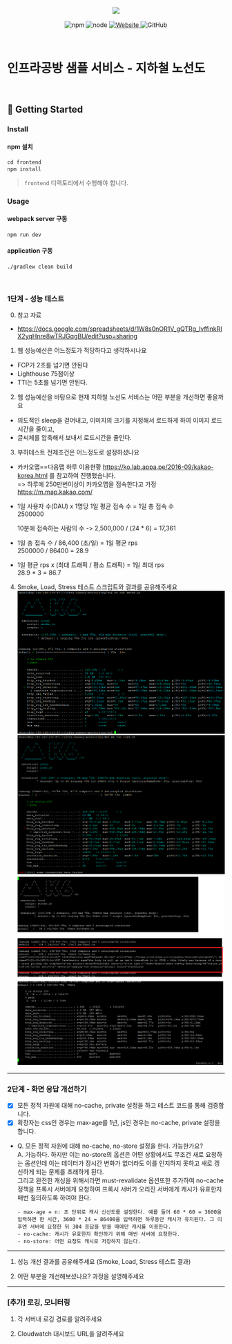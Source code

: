 <p align="center">
    <img width="200px;" src="https://raw.githubusercontent.com/woowacourse/atdd-subway-admin-frontend/master/images/main_logo.png"/>
</p>
<p align="center">
  <img alt="npm" src="https://img.shields.io/badge/npm-%3E%3D%205.5.0-blue">
  <img alt="node" src="https://img.shields.io/badge/node-%3E%3D%209.3.0-blue">
  <a href="https://edu.nextstep.camp/c/R89PYi5H" alt="nextstep atdd">
    <img alt="Website" src="https://img.shields.io/website?url=https%3A%2F%2Fedu.nextstep.camp%2Fc%2FR89PYi5H">
  </a>
  <img alt="GitHub" src="https://img.shields.io/github/license/next-step/atdd-subway-service">
</p>

<br>

# 인프라공방 샘플 서비스 - 지하철 노선도

<br>

## 🚀 Getting Started

### Install
#### npm 설치
```
cd frontend
npm install
```
> `frontend` 디렉토리에서 수행해야 합니다.

### Usage
#### webpack server 구동
```
npm run dev
```
#### application 구동
```
./gradlew clean build
```
<br>


### 1단계 - 성능 테스트
0. 참고 자료
- https://docs.google.com/spreadsheets/d/1W8s0nOR1V_gQTRg_lvffinkRIX2yqHnre8wTRJGqgBU/edit?usp=sharing

1. 웹 성능예산은 어느정도가 적당하다고 생각하시나요
- FCP가 2초를 넘기면 안된다
- Lighthouse 75점이상
- TTI는 5초를 넘기면 안된다.

2. 웹 성능예산을 바탕으로 현재 지하철 노선도 서비스는 어떤 부분을 개선하면 좋을까요
- 의도적인 sleep을 걷어내고, 이미지의 크기를 지정해서 로드하게 하여 이미지 로드 시간을 줄이고,
- 글씨체를 압축해서 보내서 로드시간을 줄인다.

3. 부하테스트 전제조건은 어느정도로 설정하셨나요
- 카카오맵==다음맵 하루 이용현황 https://ko.lab.appa.pe/2016-09/kakao-korea.html 를 참고하여 진행했습니다.  
  => 하루에 250만번이상이 카카오맵을 접속한다고 가정
  https://m.map.kakao.com/

- 1일 사용자 수(DAU) x 1명당 1일 평균 접속 수 = 1일 총 접속 수    
  2500000

  10분에 접속하는 사람의 수 -> 2,500,000 / (24 * 6) = 17,361


- 1일 총 접속 수 / 86,400 (초/일) = 1일 평균 rps  
  2500000 / 86400 = 28.9


- 1일 평균 rps x (최대 트래픽 / 평소 트래픽) = 1일 최대 rps  
  28.9 * 3 = 86.7

4. Smoke, Load, Stress 테스트 스크립트와 결과를 공유해주세요
![smoke](./k6/smoke-before.png)
![load](./k6/load-before.png)
![stress](./k6/stress-before.png)

---

### 2단계 - 화면 응답 개선하기
- [X] 모든 정적 자원에 대해 no-cache, private 설정을 하고 테스트 코드를 통해 검증합니다.
- [X] 확장자는 css인 경우는 max-age를 1년, js인 경우는 no-cache, private 설정을 합니다.
- Q. 모든 정적 자원에 대해 no-cache, no-store 설정을 한다. 가능한가요?
  <br>
  A. 가능하다. 하지만 이는 no-store의 옵션은 어떤 상황에서도 무조건 새로 요청하는 옵션인데 이는 데이터가 장시간 변화가 없더라도 이를 인지하지 못하고 새로 갱신하게 되는 문제를 초래하게 된다.
    <br>
    그리고 완전한 캐싱을 위해서라면 must-revalidate 옵션또한 추가하여 no-cache 정책을 프록시 서버에게 요청하여 프록시 서버가 오리진 서버에게 캐시가 유효한지 매번 질의하도록 하여야 한다.
  ```
  - max-age = n: 초 단위로 캐시 신선도를 설정한다. 예를 들어 60 * 60 = 3600을 입력하면 한 시간, 3600 * 24 = 86400을 입력하면 하루동안 캐시가 유지된다. 그 이후엔 서버에 요청한 뒤 304 응답을 받을 때에만 캐시를 이용한다.
  - no-cache: 캐시가 유효한지 확인하기 위해 매번 서버에 요청한다.
  - no-store: 어떤 요청도 캐시로 저장하지 않는다.
  ```

---

1. 성능 개선 결과를 공유해주세요 (Smoke, Load, Stress 테스트 결과)

2. 어떤 부분을 개선해보셨나요? 과정을 설명해주세요

---

### [추가] 로깅, 모니터링
1. 각 서버내 로깅 경로를 알려주세요

2. Cloudwatch 대시보드 URL을 알려주세요
